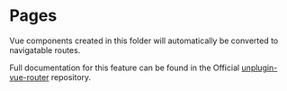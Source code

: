 # Pages

Vue components created in this folder will automatically be converted to navigatable routes.

Full documentation for this feature can be found in the Official
[unplugin-vue-router](https://github.com/posva/unplugin-vue-router) repository.
